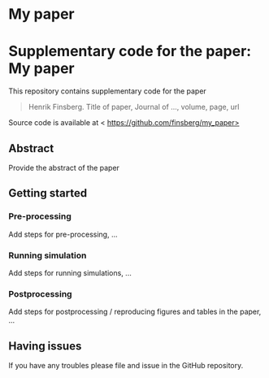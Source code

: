 # My paper


# Supplementary code for the paper: My paper


This repository contains supplementary code for the paper
> Henrik Finsberg.
> Title of paper, Journal of ..., volume, page, url

Source code is available at < https://github.com/finsberg/my_paper>

## Abstract
Provide the abstract of the paper

## Getting started

### Pre-processing
Add steps for pre-processing, ...


### Running simulation
Add steps for running simulations, ...


### Postprocessing
Add steps for postprocessing / reproducing figures and tables in the paper, ...


## Having issues
If you have any troubles please file and issue in the GitHub repository.
